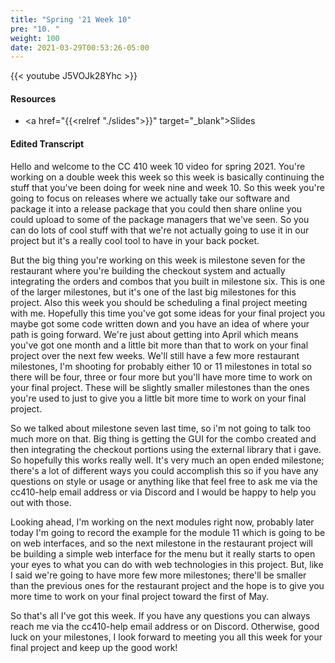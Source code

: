 ```yaml
---
title: "Spring '21 Week 10"
pre: "10. "
weight: 100
date: 2021-03-29T00:53:26-05:00
---
```


{{< youtube J5VOJk28Yhc >}}

#### Resources

* <a href="{{<relref "./slides">}}" target="_blank">Slides</a>

#### Edited Transcript

Hello and welcome to the CC 410 week 10 video for spring 2021. You're working on a double week this week so this week is basically continuing the stuff that you've been doing for week nine and week 10. So this week you're going to focus on releases where we actually take our software and package it into a release package that you could then share online you could upload to some of the package managers that we've seen. So you can do lots of cool stuff with that we're not actually going to use it in our project but it's a really cool tool to have in your back pocket. 

But the big thing you're working on this week is milestone seven for the restaurant where you're building the checkout system and actually integrating the orders and combos that you built in milestone six. This is one of the larger milestones, but it's one of the last big milestones for this project. Also this week you should be scheduling a final project meeting with me. Hopefully this time you've got some ideas for your final project you maybe got some code written down and you have an idea of where your path is going forward. We're just about getting into April which means you've got one month and a little bit more than that to work on your final project over the next few weeks. We'll still have a few more restaurant milestones, I'm shooting for probably either 10 or 11 milestones in total so there will be four, three or four more but you'll have more time to work on your final project. These will be slightly smaller milestones than the ones you're used to just to give you a little bit more time to work on your final project. 

So we talked about milestone seven last time, so i'm not going to talk too much more on that. Big thing is getting the GUI for the combo created and then integrating the checkout portions using the external library that i gave. So hopefully this works really well. It's very much an open ended milestone; there's a lot of different ways you could accomplish this so if you have any questions on style or usage or anything like that feel free to ask me via the cc410-help email address or via Discord and I would be happy to help you out with those.  

Looking ahead, I'm working on the next modules right now, probably later today I'm going to record the example for the module 11 which is going to be on web interfaces, and so the next milestone in the restaurant project will be building a simple web interface for the menu but it really starts to open your eyes to what you can do with web technologies in this project. But, like I said we're going to have more few more milestones; there'll be smaller than the previous ones for the restaurant project and the hope is to give you more time to work on your final project toward the first of May.  

So that's all I've got this week. If you have any questions you can always reach me via the cc410-help email address or on Discord. Otherwise, good luck on your milestones, I look forward to meeting you all this week for your final project and keep up the good work! 
